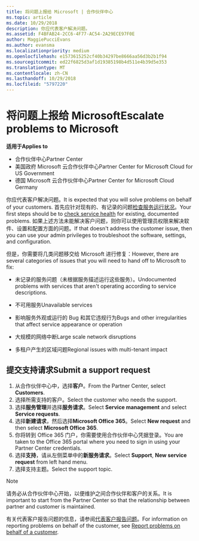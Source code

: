 ```yaml
---
title: 将问题上报给 Microsoft | 合作伙伴中心
ms.topic: article
ms.date: 10/29/2018
description: 你应代表客户解决问题。
ms.assetid: F4BFAB24-2CC6-4F77-AC54-2A29ECE97F0E
author: MaggiePucciEvans
ms.author: evansma
ms.localizationpriority: medium
ms.openlocfilehash: e1573615252cf40b34297be8666aa56d3b2b1f94
ms.sourcegitcommit: ed22f6825d3af1d19385198b4d511e4b39d5e353
ms.translationtype: MT
ms.contentlocale: zh-CN
ms.lasthandoff: 10/29/2018
ms.locfileid: "5797220"
---
```

# <a name="escalate-problems-to-microsoft"></a><span data-ttu-id="45a6d-103">将问题上报给 Microsoft</span><span class="sxs-lookup"><span data-stu-id="45a6d-103">Escalate problems to Microsoft</span></span>

**<span data-ttu-id="45a6d-104">适用于</span><span class="sxs-lookup"><span data-stu-id="45a6d-104">Applies to</span></span>**

-  <span data-ttu-id="45a6d-105">合作伙伴中心</span><span class="sxs-lookup"><span data-stu-id="45a6d-105">Partner Center</span></span>
-  <span data-ttu-id="45a6d-106">美国政府 Microsoft 云合作伙伴中心</span><span class="sxs-lookup"><span data-stu-id="45a6d-106">Partner Center for Microsoft Cloud for US Government</span></span>
-  <span data-ttu-id="45a6d-107">德国 Microsoft 云合作伙伴中心</span><span class="sxs-lookup"><span data-stu-id="45a6d-107">Partner Center for Microsoft Cloud Germany</span></span>

<span data-ttu-id="45a6d-108">你应代表客户解决问题。</span><span class="sxs-lookup"><span data-stu-id="45a6d-108">It is expected that you will solve problems on behalf of your customers.</span></span> <span data-ttu-id="45a6d-109">首先应针对现有的、有记录的问题[检查服务运行状况](check-service-health.md)。</span><span class="sxs-lookup"><span data-stu-id="45a6d-109">Your first steps should be to [check service health](check-service-health.md) for existing, documented problems.</span></span> <span data-ttu-id="45a6d-110">如果上述方法未能解决客户问题，则你可以使用管理员权限来解决软件、设置和配置方面的问题。</span><span class="sxs-lookup"><span data-stu-id="45a6d-110">If that doesn't address the customer issue, then you can use your admin privileges to troubleshoot the software, settings, and configuration.</span></span>

<span data-ttu-id="45a6d-111">但是，你需要将几类问题移交给 Microsoft 进行修复：</span><span class="sxs-lookup"><span data-stu-id="45a6d-111">However, there are several categories of issues that you will need to hand off to Microsoft to fix:</span></span>

-   <span data-ttu-id="45a6d-112">未记录的服务问题（未根据服务描述运行这些服务）。</span><span class="sxs-lookup"><span data-stu-id="45a6d-112">Undocumented problems with services that aren't operating according to service descriptions.</span></span>

-   <span data-ttu-id="45a6d-113">不可用服务</span><span class="sxs-lookup"><span data-stu-id="45a6d-113">Unavailable services</span></span>

-   <span data-ttu-id="45a6d-114">影响服务外观或运行的 Bug 和其它违规行为</span><span class="sxs-lookup"><span data-stu-id="45a6d-114">Bugs and other irregularities that affect service appearance or operation</span></span>

-   <span data-ttu-id="45a6d-115">大规模的网络中断</span><span class="sxs-lookup"><span data-stu-id="45a6d-115">Large scale network disruptions</span></span>

-   <span data-ttu-id="45a6d-116">多租户产生的区域问题</span><span class="sxs-lookup"><span data-stu-id="45a6d-116">Regional issues with multi-tenant impact</span></span>

## <a name="submit-a-support-request"></a><span data-ttu-id="45a6d-117">提交支持请求</span><span class="sxs-lookup"><span data-stu-id="45a6d-117">Submit a support request</span></span>

1. <span data-ttu-id="45a6d-118">从合作伙伴中心中，选择**客户**。</span><span class="sxs-lookup"><span data-stu-id="45a6d-118">From the Partner Center, select **Customers**.</span></span>
2. <span data-ttu-id="45a6d-119">选择所需支持的客户。</span><span class="sxs-lookup"><span data-stu-id="45a6d-119">Select the customer who needs the support.</span></span>
3. <span data-ttu-id="45a6d-120">选择**服务管理**并选择**服务请求**。</span><span class="sxs-lookup"><span data-stu-id="45a6d-120">Select **Service management** and select **Service requests**.</span></span>
4. <span data-ttu-id="45a6d-121">选择**新建请求**，然后选择**Microsoft Office 365**。</span><span class="sxs-lookup"><span data-stu-id="45a6d-121">Select **New request** and then select **Microsoft Office 365**.</span></span>
5. <span data-ttu-id="45a6d-122">你将转到 Office 365 门户，你需要使用合作伙伴中心凭据登录。</span><span class="sxs-lookup"><span data-stu-id="45a6d-122">You are taken to the Office 365 portal where you need to sign in using your Partner Center credentials.</span></span>
6. <span data-ttu-id="45a6d-123">选择**支持**，请从左侧菜单中的**新服务请求**。</span><span class="sxs-lookup"><span data-stu-id="45a6d-123">Select **Support**, **New service request** from left hand menu.</span></span>
7. <span data-ttu-id="45a6d-124">选择支持主题。</span><span class="sxs-lookup"><span data-stu-id="45a6d-124">Select the support topic.</span></span>

>[!NOTE]
><span data-ttu-id="45a6d-125">请务必从合作伙伴中心开始，以便维护之间合作伙伴和客户的关系。</span><span class="sxs-lookup"><span data-stu-id="45a6d-125">It is important to start from the Partner Center so that the relationship between partner and customer is maintained.</span></span> 


<span data-ttu-id="45a6d-126">有关代表客户报告问题的信息，请参阅[代表客户报告问题](report-problems-on-behalf-of-a-customer.md)。</span><span class="sxs-lookup"><span data-stu-id="45a6d-126">For information on reporting problems on behalf of the customer, see [Report problems on behalf of a customer](report-problems-on-behalf-of-a-customer.md).</span></span>

 

 



